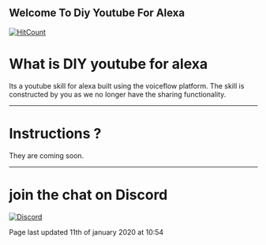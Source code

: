 ## Welcome To Diy Youtube For Alexa

[![HitCount](http://hits.dwyl.com/unofficial-skills/DIY-youtube-for-alexa.svg)](http://hits.dwyl.com/unofficial-skills/DIY-youtube-for-alexa)

# What is DIY youtube for alexa

Its a youtube skill for alexa built using the voiceflow platform. The skill is constructed by you as we no longer have the sharing functionality.

-------------------------------------------------------------------------------------

# Instructions ?

They are coming soon.



-------------------------------------------------------------------------------------
# join the chat on Discord

[![Discord](https://img.shields.io/discord/735427271267188758)](https://discord.me/andrewstech-discord)

Page last updated 11th of january 2020 at 10:54
